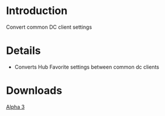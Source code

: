 # Introduction #

Convert common DC client settings

# Details #

  * Converts Hub Favorite settings between common dc clients

# Downloads #

[Alpha 3](http://flowlib.googlecode.com/files/FlowConverterAlpha3.zip)